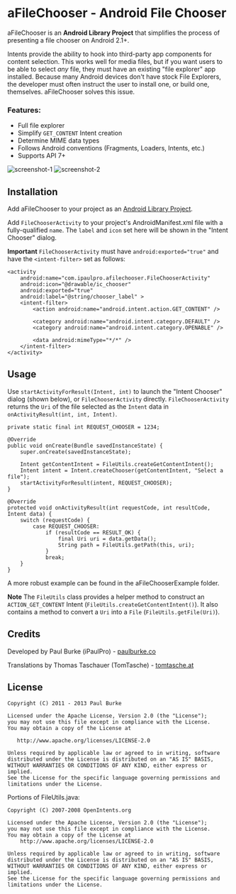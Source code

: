 # aFileChooser - Android File Chooser

aFileChooser is an __Android Library Project__ that simplifies the process of presenting a file chooser on Android 2.1+.

Intents provide the ability to hook into third-party app components for content selection. This works well for media files, but if you want users to be able to select *any* file, they must have an existing "file explorer" app installed. Because many Android devices don't have stock File Explorers, the developer must often instruct the user to install one, or build one, themselves. aFileChooser solves this issue.

### Features:

 * Full file explorer
 * Simplify `GET_CONTENT` Intent creation
 * Determine MIME data types
 * Follows Android conventions (Fragments, Loaders, Intents, etc.)
 * Supports API 7+

![screenshot-1](https://raw.github.com/iPaulPro/aFileChooser/master/screenshot-1.png) ![screenshot-2](https://raw.github.com/iPaulPro/aFileChooser/master/screenshot-2.png)

## Installation

Add aFileChooser to your project as an [Android Library Project](http://developer.android.com/guide/developing/projects/projects-eclipse.html#ReferencingLibraryProject).

Add `FileChooserActivity` to your project's AndroidManifest.xml file with a fully-qualified `name`. The `label` and `icon` set here will be shown in the "Intent Chooser" dialog.

__Important__ `FileChooserActivity` must have `android:exported="true"` and have the `<intent-filter>` set as follows:

    <activity
        android:name="com.ipaulpro.afilechooser.FileChooserActivity"
        android:icon="@drawable/ic_chooser"
        android:exported="true"
        android:label="@string/chooser_label" >
        <intent-filter>
            <action android:name="android.intent.action.GET_CONTENT" />

            <category android:name="android.intent.category.DEFAULT" />
            <category android:name="android.intent.category.OPENABLE" />

            <data android:mimeType="*/*" />
        </intent-filter>
    </activity>

## Usage

Use `startActivityForResult(Intent, int)` to launch the "Intent Chooser" dialog (shown below), or `FileChooserActivity` directly. `FileChooserActivity` returns the `Uri` of the file selected as the `Intent` data in `onActivityResult(int, int, Intent)`.

    private static final int REQUEST_CHOOSER = 1234;

    @Override
    public void onCreate(Bundle savedInstanceState) {
        super.onCreate(savedInstanceState);

        Intent getContentIntent = FileUtils.createGetContentIntent();
        Intent intent = Intent.createChooser(getContentIntent, "Select a file");
        startActivityForResult(intent, REQUEST_CHOOSER);
    }

    @Override
    protected void onActivityResult(int requestCode, int resultCode, Intent data) {
        switch (requestCode) {
        	case REQUEST_CHOOSER:	
            	if (resultCode == RESULT_OK) {
                	final Uri uri = data.getData();
                	String path = FileUtils.getPath(this, uri);
            	}
				break;
        }
    }

A more robust example can be found in the aFileChooserExample folder.

__Note__ The `FileUtils` class provides a helper method to construct an `ACTION_GET_CONTENT` Intent (`FileUtils.createGetContentIntent()`). It also contains a method to convert a `Uri` into a `File` (`FileUtils.getFile(Uri)`).

## Credits

Developed by Paul Burke (iPaulPro) - [paulburke.co](http://paulburke.co/)

Translations by Thomas Taschauer (TomTasche) - [tomtasche.at](http://tomtasche.at)

## License

    Copyright (C) 2011 - 2013 Paul Burke

    Licensed under the Apache License, Version 2.0 (the "License");
    you may not use this file except in compliance with the License.
    You may obtain a copy of the License at

       http://www.apache.org/licenses/LICENSE-2.0

    Unless required by applicable law or agreed to in writing, software
    distributed under the License is distributed on an "AS IS" BASIS,
    WITHOUT WARRANTIES OR CONDITIONS OF ANY KIND, either express or implied.
    See the License for the specific language governing permissions and
    limitations under the License.

Portions of FileUtils.java:

    Copyright (C) 2007-2008 OpenIntents.org
 
    Licensed under the Apache License, Version 2.0 (the "License");
    you may not use this file except in compliance with the License.
    You may obtain a copy of the License at
        http://www.apache.org/licenses/LICENSE-2.0

    Unless required by applicable law or agreed to in writing, software
    distributed under the License is distributed on an "AS IS" BASIS,
    WITHOUT WARRANTIES OR CONDITIONS OF ANY KIND, either express or implied.
    See the License for the specific language governing permissions and
    limitations under the License.
